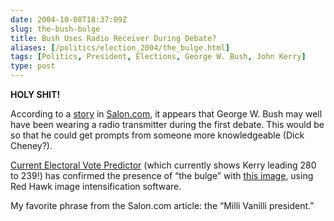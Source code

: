 ```yaml
--- 
date: 2004-10-08T18:37:09Z
slug: the-bush-bulge
title: Bush Uses Radio Receiver During Debate?
aliases: [/politics/election_2004/the_bulge.html]
tags: [Politics, President, Elections, George W. Bush, John Kerry]
type: post
---
```


**HOLY SHIT!**

According to a [story] in [Salon.com], it appears that George W. Bush may well
have been wearing a radio transmitter during the first debate. This would be so
that he could get prompts from someone more knowledgeable (Dick Cheney?).

[Current Electoral Vote Predictor][] (which currently shows Kerry leading 280 to
239!) has confirmed the presence of “the bulge” with [this image], using Red
Hawk image intensification software.

My favorite phrase from the Salon.com article: the “Milli Vanilli president.”

  [story]: https://www.salon.com/2004/10/09/bulge/ "Bush's mystery bulge"
  [Salon.com]: https://www.salon.com/ "Salon.com"
  [Current Electoral Vote Predictor]: https://electoral-vote.com
    "See the current electoral vote status of the campaign on a nice colored map"
  [this image]: http://www.electoral-vote2.com/images/bulge.jpg
    "The Electoral Vote Predictor's enhanced image of the bulge"

